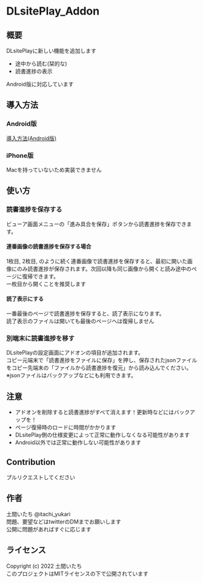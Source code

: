 # DLsitePlay_Addon
## 概要
DLsitePlayに新しい機能を追加します
- 途中から読む(栞的な)
- 読書進捗の表示

Android版に対応しています

## 導入方法
### Android版
[導入方法(Android版)](https://github.com/doma-itachi/DLsite-Play-Addon/blob/master/doc/installation-ja.md)

### iPhone版
Macを持っていないため実装できません

## 使い方
### 読書進捗を保存する
ビューア画面メニューの「進み具合を保存」ボタンから読書進捗を保存できます。

#### 連番画像の読書進捗を保存する場合
1枚目, 2枚目, のように続く連番画像で読書進捗を保存すると、最初に開いた画像にのみ読書進捗が保存されます。次回以降も同じ画像から開くと読み途中のページに復帰できます。  
一枚目から開くことを推奨します

#### 読了表示にする
一番最後のページで読書進捗を保存すると、読了表示になります。  
読了表示のファイルは開いても最後のページへは復帰しません

### 別端末に読書進捗を移す
DLsitePlayの設定画面にアドオンの項目が追加されます。  
コピー元端末で「読書進捗をファイルに保存」を押し、保存されたjsonファイルをコピー先端末の「ファイルから読書進捗を復元」から読み込んでください。  
※jsonファイルはバックアップなどにも利用できます。

## 注意
- アドオンを削除すると読書進捗がすべて消えます！更新時などにはバックアップを！
- ページ復帰時のロードに時間がかかります
- DLsitePlay側の仕様変更によって正常に動作しなくなる可能性があります
- Android以外では正常に動作しない可能性があります

## Contribution
プルリクエストしてください

## 作者
土間いたち @itachi_yukari  
問題、要望などはtwitterのDMまでお願いします  
公開に問題があればすぐに応じます

## ライセンス
Copyright (c) 2022 土間いたち  
このプロジェクトはMITライセンスの下で公開されています
